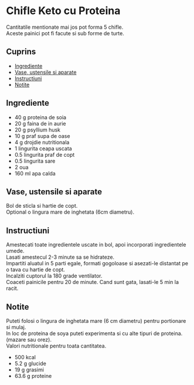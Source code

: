 <!-- omit in toc -->
# Chifle Keto cu Proteina

Cantitatile mentionate mai jos pot forma 5 chifle.  
Aceste painici pot fi facute si sub forme de turte.

<!-- ![painici keto cu branza si ou](./painici-keto-cu-branza-si-ou.jpg) -->

<!-- omit in toc -->
## Cuprins

- [Ingrediente](#ingrediente)
- [Vase, ustensile si aparate](#vase-ustensile-si-aparate)
- [Instructiuni](#instructiuni)
- [Notite](#notite)

## Ingrediente

- 40 g proteina de soia
- 20 g faina de in aurie
- 20 g psyllium husk
- 10 g praf supa de oase
- 4 g drojdie nutritionala
- 1 lingurita ceapa uscata 
- 0.5 lingurita praf de copt
- 0.5 lingurita sare
- 2 oua
- 160 ml apa calda

## Vase, ustensile si aparate

Bol de sticla si hartie de copt.  
Optional o lingura mare de inghetata (6cm diametru).

## Instructiuni

Amestecati toate ingredientele uscate in bol, apoi incorporati ingredientele umede.  
Lasati amestecul 2-3 minute sa se hidrateze.  
Impartiti aluatul in 5 parti egale, formati gogoloase si asezati-le distantat pe o tava cu hartie de copt.  
Incalziti cuptorul la 180 grade ventilator.   
Coaceti painicile pentru 20 de minute. Cand sunt gata, lasati-le 5 min la racit.

## Notite

Puteti folosi o lingura de inghetata mare (6 cm diametru) pentru portionare si mulaj.  
In loc de proteina de soya puteti experimenta si cu alte tipuri de proteina.(mazare sau orez).  
Valori nutritionale pentru toata cantitatea.

- 500 kcal
- 5.2 g glucide
- 19 g grasimi
- 63.6  g proteine